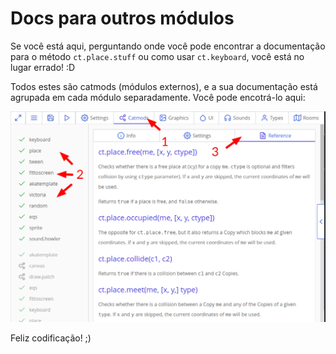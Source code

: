 # Docs para outros módulos

Se você está aqui, perguntando onde você pode encontrar a documentação para o método `ct.place.stuff` ou como usar `ct.keyboard`, você está no lugar errado! :D

Todos estes são catmods (módulos externos), e a sua documentação está agrupada em cada módulo separadamente. Você pode encotrá-lo aqui:

![Open the Catmods tab, then select the needed module and open the "Reference" tab](./../images/catmoddocs.png)

Feliz codificação! ;)
